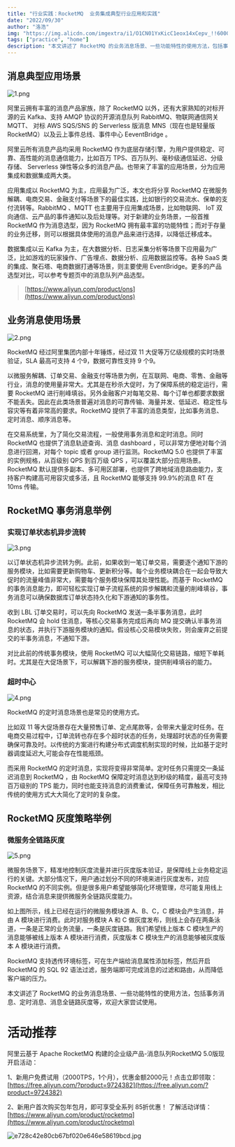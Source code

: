 ```yaml
---
title: "行业实践：RocketMQ  业务集成典型行业应用和实践"
date: "2022/09/30"
author: "洛浩"
img: "https://img.alicdn.com/imgextra/i1/O1CN01YxKicC1eox14xCepv_!!6000000003919-0-tps-685-383.jpg"
tags: ["practice", "home"]
description: "本文讲述了 RocketMQ 的业务消息场景、一些功能特性的使用方法，包括事务消息、定时消息、消息全链路灰度等，欢迎大家尝试使用。"
---
```

## 消息典型应用场景


![1.png](https://intranetproxy.alipay.com/skylark/lark/0/2023/png/59356401/1680500336373-d286a5e9-9af8-41c9-875a-d250541631e5.png#clientId=u450def5c-519f-4&height=484&id=YLxG3&name=1.png&originHeight=484&originWidth=967&originalType=binary&ratio=1&rotation=0&showTitle=false&status=done&style=none&taskId=uf053b5a6-1313-48c1-98c5-a0a38da1dfc&title=&width=967)

阿里云拥有丰富的消息产品家族，除了 RocketMQ 以外，还有大家熟知的对标开源的云 Kafka、支持 AMQP 协议的开源消息队列 RabbitMQ、物联网通信网关 MQTT、 对标 AWS SQS/SNS 的 Serverless 版消息 MNS（现在也是轻量版 RocketMQ）以及云上事件总线、事件中心 EeventBridge 。

阿里云所有消息产品均采用 RocketMQ 作为底层存储引擎，为用户提供稳定、可靠、高性能的消息通信能力，比如百万 TPS、百万队列、毫秒级通信延迟、分级存储、 Serverless 弹性等众多的消息产品。也带来了丰富的应用场景，分为应用集成和数据集成两大类。

应用集成以 RocketMQ 为主，应用最为广泛，本文也将分享 RocketMQ 在微服务解耦、电商交易、金融支付等场景下的最佳实践，比如银行的交易流水、保单的支付流转等。RabbitMQ 、MQTT 也主要用于应用集成场景，比如物联网、 IoT 双向通信、云产品的事件通知以及后处理等。对于新建的业务场景，一般首推 RocketMQ 作为消息选型，因为 RocketMQ 拥有最丰富的功能特性；而对于存量的业务迁移，则可以根据具体使用的消息产品来进行选择，以降低迁移成本。

数据集成以云 Kafka 为主，在大数据分析、日志采集分析等场景下应用最为广泛，比如游戏的玩家操作、广告埋点、数据分析、应用数据监控等。各种 SaaS 类的集成、聚石塔、电商数据打通等场景，则主要使用 EventBridge。更多的产品选型对比，可以参考专题页中的消息队列产品选型。

> [https://www.aliyun.com/product/ons](https://www.aliyun.com/product/ons)



## 业务消息使用场景


![2.png](https://intranetproxy.alipay.com/skylark/lark/0/2023/png/59356401/1680500336333-11837272-20fe-4836-975a-29519146250a.png#clientId=u450def5c-519f-4&height=476&id=SYuwL&name=2.png&originHeight=476&originWidth=966&originalType=binary&ratio=1&rotation=0&showTitle=false&status=done&style=none&taskId=u906cca36-3c28-4147-86a1-df3f6d9d034&title=&width=966)

RocketMQ 经过阿里集团内部十年锤炼，经过双 11 大促等万亿级规模的实时场景验证，SLA 最高可支持 4 个9，数据可靠性支持 9 个9。

以微服务解耦、订单交易、金融支付等场景为例，在互联网、电商、零售、金融等行业，消息的使用量非常大。尤其是在秒杀大促时，为了保障系统的稳定运行，需要 RocketMQ 进行削峰填谷。另外金融客户对每笔交易、每个订单也都要求数据不能丢失。因此在此类场景普遍对消息的可靠传输、海量并发、低延迟、稳定性与容灾等有着非常高的要求。RocketMQ 提供了丰富的消息类型，比如事务消息、定时消息、顺序消息等。

在交易系统里，为了简化交易流程，一般使用事务消息和定时消息。同时 RocketMQ 也提供了消息轨迹查询、消息 dashboard ，可以非常方便地对每个消息进行回溯，对每个 topic 或者 group 进行监测。RocketMQ 5.0 也提供了丰富的实例规格，从百级别 QPS 到百万级 QPS ，可以覆盖大部分应用场景。RocketMQ 默认提供多副本、多可用区部署，也提供了跨地域消息路由能力，支持客户构建高可用容灾或多活，且 RocketMQ 能够支持 99.9%的消息 RT 在 10ms 传输。

## RocketMQ 事务消息举例


### 实现订单状态机异步流转

![3.png](https://intranetproxy.alipay.com/skylark/lark/0/2023/png/59356401/1680500337958-a31c6acd-a926-4a20-84a1-0e6202327663.png#clientId=u450def5c-519f-4&height=482&id=tA7Un&name=3.png&originHeight=482&originWidth=967&originalType=binary&ratio=1&rotation=0&showTitle=false&status=done&style=none&taskId=ud8731471-c5c4-4b2f-b5b1-289d2309547&title=&width=967)

以订单状态机异步流转为例。此前，如果收到一笔订单交易，需要逐个通知下游的服务模块，比如需要更新购物车、更新积分等。每个业务模块耦合在一起会导致大促时的流量峰值非常大，需要每个服务模块保障其处理性能。而基于 RocketMQ 的事务消息能力，即可轻松实现订单子流程系统的异步解耦和流量的削峰填谷，事务消息可以确保数据库订单状态持久化和下游通知的事务性。

收到 LBL 订单交易时，可以先向 RocketMQ 发送一条半事务消息，此时 RocketMQ 会 hold 住消息，等核心交易事务完成后再向 MQ 提交确认半事务消息的状态，并执行下游服务模块的通知。假设核心交易模块失败，则会废弃之前提交的半事务消息，不通知下游。

对比此前的传统事务模块，使用 RocketMQ 可以大幅简化交易链路，缩短下单耗时。尤其是在大促场景下，可以解耦下游的服务模块，提供削峰填谷的能力。

### 超时中心

![4.png](https://intranetproxy.alipay.com/skylark/lark/0/2023/png/59356401/1680500336456-a1f927ab-ebed-44d6-a9e1-4aea9daf5d30.png#clientId=u450def5c-519f-4&height=469&id=TtSot&name=4.png&originHeight=469&originWidth=967&originalType=binary&ratio=1&rotation=0&showTitle=false&status=done&style=none&taskId=ue0046679-013a-4deb-8974-e90de91858d&title=&width=967)

RocketMQ 的定时消息场景也是常见的使用方式。

比如双 11 等大促场景存在大量预售订单、定点尾款等，会带来大量定时任务。在电商交易过程中，订单流转也存在多个超时状态的任务，处理超时状态的任务需要确保可靠及时。以传统的方案进行构建分布式调度机制实现的时候，比如基于定时器调度延迟大,可能会存在性能瓶颈。

而采用 RocketMQ 的定时消息，实现将变得非常简单。定时任务只需提交一条延迟消息到 RocketMQ ，由 RocketMQ 保障定时消息达到秒级的精度，最高可支持百万级别的 TPS 能力，同时也能支持消息的消费重试，保障任务可靠触发，相比传统的使用方式大大简化了定时的复杂度。

## RocketMQ 灰度策略举例


### 微服务全链路灰度

![5.png](https://intranetproxy.alipay.com/skylark/lark/0/2023/png/59356401/1680500336343-cd01f25b-d3b4-4b4b-a184-62a7fdbdc161.png#clientId=u450def5c-519f-4&height=494&id=dde2Q&name=5.png&originHeight=494&originWidth=967&originalType=binary&ratio=1&rotation=0&showTitle=false&status=done&style=none&taskId=u89da6a2c-b9b8-4d8c-b648-bb5bf01dc38&title=&width=967)

微服务场景下，精准地控制灰度流量并进行灰度版本验证，是保障线上业务稳定运行的关键。大部分情况下，用户通过划分不同的环境来进行灰度发布，对应 RocketMQ 的不同实例。但是很多用户希望能够简化环境管理，尽可能复用线上资源，结合消息来提供微服务全链路灰度能力。

如上图所示，线上已经在运行的微服务模块游 A、B、C，C 模块会产生消息，并由 A 模块进行消费。此时对服务模块 A 和 C 做灰度发布，则线上会存在两条泳道，一条是正常的业务流量，一条是灰度链路。我们希望线上版本 C 模块生产的消息能够被线上版本 A 模块进行消费，灰度版本 C 模块生产的消息能够被灰度版本 A 模块进行消费。

RocketMQ 支持透传环境标签，可在生产端给消息属性添加标签，然后开启 RocketMQ 的 SQL 92 语法过滤，服务端即可完成消息的过滤和路由，从而降低客户端的压力。

本文讲述了 RocketMQ 的业务消息场景、一些功能特性的使用方法，包括事务消息、定时消息、消息全链路灰度等，欢迎大家尝试使用。
# 活动推荐

阿里云基于 Apache RocketMQ 构建的企业级产品-消息队列RocketMQ 5.0版现开启活动：

1、新用户免费试用（2000TPS，1个月），优惠金额2000元！点击立即领取：[https://free.aliyun.com/?product=9724382](https://free.aliyun.com/?product=9724382)

2、新用户首次购买包年包月，即可享受全系列 85折优惠！ 了解活动详情：[https://www.aliyun.com/product/rocketmq](https://www.aliyun.com/product/rocketmq)

![e728c42e80cb67bf020e646e58619bcd.jpg](https://intranetproxy.alipay.com/skylark/lark/0/2023/jpeg/59356401/1680576637562-9af35fbf-d64b-4f81-b950-7e72f91b5ca2.jpeg#clientId=u449ffa34-59ce-4&from=paste&height=675&id=u462ad3c6&name=e728c42e80cb67bf020e646e58619bcd.jpg&originHeight=675&originWidth=1920&originalType=binary&ratio=1&rotation=0&showTitle=false&size=258156&status=done&style=none&taskId=u26cea311-dc98-45bd-8c8c-c7884e57c37&title=&width=1920)
